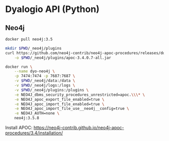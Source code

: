 # Dyalogio API (Python)

## Neo4j

```sh
docker pull neo4j:3.5
```

```sh
mkdir $PWD/_neo4j/plugins
curl https://github.com/neo4j-contrib/neo4j-apoc-procedures/releases/download/3.4.0.7/apoc-3.4.0.7-all.jar \
    -o $PWD/_neo4j/plugins/apoc-3.4.0.7-all.jar

docker run \
    --name dyo-neo4j \
    -p 7474:7474 -p 7687:7687 \
    -v $PWD/_neo4j/data:/data \
    -v $PWD/_neo4j/logs:/logs \
    -v $PWD/_neo4j/plugins:/plugins \
    -e NEO4J_dbms_security_procedures_unrestricted=apoc.\\\* \
    -e NEO4J_apoc_export_file_enabled=true \
    -e NEO4J_apoc_import_file_enabled=true \
    -e NEO4J_apoc_import_file_use__neo4j__config=true \
    -e NEO4J_AUTH=none \
    neo4j:3.5.8
```

 Install APOC: https://neo4j-contrib.github.io/neo4j-apoc-procedures/3.4/installation/
